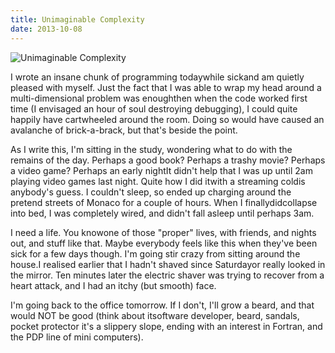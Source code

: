 ```yaml
---
title: Unimaginable Complexity
date: 2013-10-08
---
```


![Unimaginable Complexity](https://source.unsplash.com/X6cChncECA8/1600x900)

I wrote an insane chunk of programming todaywhile sickand am quietly pleased with myself. Just the fact that I was able to wrap my head around a multi-dimensional problem was enoughthen when the code worked first time (I envisaged an hour of soul destroying debugging), I could quite happily have cartwheeled around the room. Doing so would have caused an avalanche of brick-a-brack, but that's beside the point.

As I write this, I'm sitting in the study, wondering what to do with the remains of the day. Perhaps a good book? Perhaps a trashy movie? Perhaps a video game? Perhaps an early nightIt didn't help that I was up until 2am playing video games last night. Quite how I did itwith a streaming coldis anybody's guess. I couldn't sleep, so ended up charging around the pretend streets of Monaco for a couple of hours. When I finallydidcollapse into bed, I was completely wired, and didn't fall asleep until perhaps 3am.

I need a life. You knowone of those "proper" lives, with friends, and nights out, and stuff like that. Maybe everybody feels like this when they've been sick for a few days though. I'm going stir crazy from sitting around the house.I realised earlier that I hadn't shaved since Saturdayor really looked in the mirror. Ten minutes later the electric shaver was trying to recover from a heart attack, and I had an itchy (but smooth) face.

I'm going back to the office tomorrow. If I don't, I'll grow a beard, and that would NOT be good (think about itsoftware developer, beard, sandals, pocket protector it's a slippery slope, ending with an interest in Fortran, and the PDP line of mini computers).